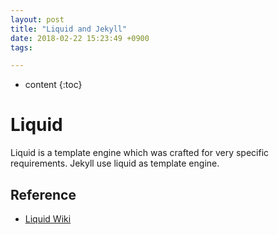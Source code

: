 ```yaml
---
layout: post
title: "Liquid and Jekyll"
date: 2018-02-22 15:23:49 +0900
tags:

---
```


* content
{:toc}

Liquid
======
Liquid is a template engine which was crafted for very specific requirements. Jekyll use liquid as template engine.

Reference
---------

* [Liquid Wiki](https://github.com/Shopify/liquid/wiki/Liquid-for-Designers)
